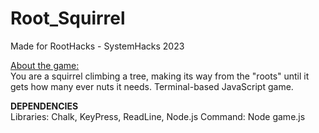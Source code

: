 # Root_Squirrel
Made for RootHacks - SystemHacks 2023

<u>About the game:</u>
<br>
You are a squirrel climbing a tree, making its way from the "roots" until it gets how many ever nuts it needs.
Terminal-based JavaScript game.

<b>DEPENDENCIES</b>
<br>
Libraries: Chalk, KeyPress, ReadLine, Node.js
Command: Node game.js

